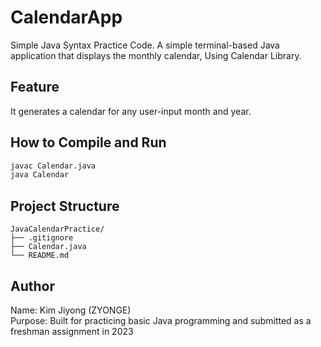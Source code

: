 # CalendarApp

Simple Java Syntax Practice Code.
A simple terminal-based Java application that displays the monthly calendar, Using Calendar Library.

## Feature

It generates a calendar for any user-input month and year.

## How to Compile and Run

```bash
javac Calendar.java
java Calendar
```

## Project Structure

```
JavaCalendarPractice/
├── .gitignore
├── Calendar.java
└── README.md
```

## Author
Name: Kim Jiyong (ZYONGE)  
Purpose: Built for practicing basic Java programming and submitted as a freshman assignment in 2023
